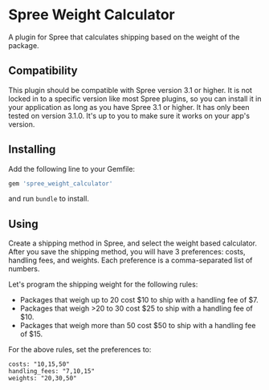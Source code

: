 # Spree Weight Calculator

A plugin for Spree that calculates shipping based on the weight of the package.

## Compatibility

This plugin should be compatible with Spree version 3.1 or higher. It is not
locked in to a specific version like most Spree plugins, so you can install it
in your application as long as you have Spree 3.1 or higher. It has only been
tested on version 3.1.0. It's up to you to make sure it works on your app's
version.

## Installing

Add the following line to your Gemfile:

```ruby
gem 'spree_weight_calculator'
```

and run `bundle` to install.

## Using

Create a shipping method in Spree, and select the weight based calculator.
After you save the shipping method, you will have 3 preferences: costs,
handling fees, and weights. Each preference is a comma-separated list of
numbers.

Let's program the shipping weight for the following rules:

* Packages that weigh up to 20 cost $10 to ship with a handling fee of $7.
* Packages that weigh >20 to 30 cost $25 to ship with a handling fee of $10.
* Packages that weigh more than 50 cost $50 to ship with a handling fee of $15.

For the above rules, set the preferences to:

    costs: "10,15,50"
    handling_fees: "7,10,15"
    weights: "20,30,50"
